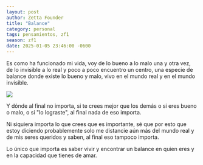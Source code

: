 ```yaml
---
layout: post
author: Zetta Founder
title: "Balance"
category: personal
tags: pensamientos, zf1
season: zf1
date: 2025-01-05 23:46:00 -0600
---
```

Es como ha funcionado mi vida, voy de lo bueno a lo malo una y otra vez, de lo invisible a lo real y poco a poco encuentro un centro, una especie de balance donde existe lo bueno y malo, vivo en el mundo real y en el mundo invisible.

![](https://i.ibb.co/b7GKBwL/photo-2025-01-05-23-41-41.jpg)

Y dónde al final no importa, si te crees mejor que los demás o si eres bueno o malo, o si "lo lograste", al final nada de eso importa.

Ni siquiera importa lo que crees que es importante, sé que por esto que estoy diciendo probablemente solo me distancie aún más del mundo real y de mis seres queridos y saben, al final eso tampoco importa.

Lo único que importa es saber vivir y encontrar un balance en quien eres y en la capacidad que tienes de amar.